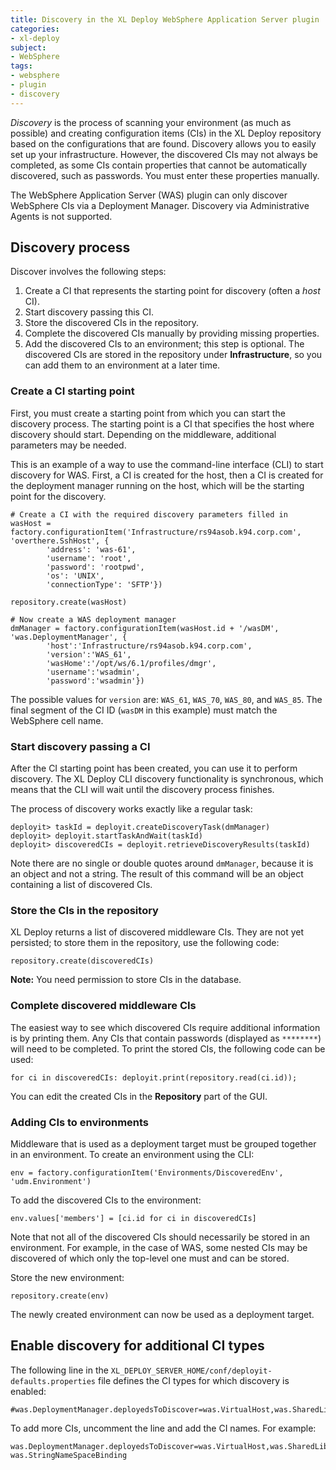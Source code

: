 ```yaml
---
title: Discovery in the XL Deploy WebSphere Application Server plugin
categories:
- xl-deploy
subject:
- WebSphere
tags:
- websphere
- plugin
- discovery
---
```


*Discovery* is the process of scanning your environment (as much as possible) and creating configuration items (CIs) in the XL Deploy repository based on the configurations that are found. Discovery allows you to easily set up your infrastructure. However, the discovered CIs may not always be completed, as some CIs contain properties that cannot be automatically discovered, such as passwords. You must enter these properties manually.

The WebSphere Application Server (WAS) plugin can only discover WebSphere CIs via a Deployment Manager. Discovery via Administrative Agents is not supported.

## Discovery process

Discover involves the following steps:

1. Create a CI that represents the starting point for discovery (often a *host* CI).
2. Start discovery passing this CI.
3. Store the discovered CIs in the repository.
4. Complete the discovered CIs manually by providing missing properties.
5. Add the discovered CIs to an environment; this step is optional. The discovered CIs are stored in the repository under **Infrastructure**, so you can add them to an environment at a later time.

### Create a CI starting point

First, you must create a starting point from which you can start the discovery process. The starting point is a CI that specifies the host where discovery should start. Depending on the middleware, additional parameters may be needed.

This is an example of a way to use the command-line interface (CLI) to start discovery for WAS. First, a CI is created for the host, then a CI is created for the deployment manager running on the host, which will be the starting point for the discovery.

    # Create a CI with the required discovery parameters filled in
    wasHost = factory.configurationItem('Infrastructure/rs94asob.k94.corp.com', 'overthere.SshHost', {
            'address': 'was-61',
            'username': 'root',
            'password': 'rootpwd',
            'os': 'UNIX',
            'connectionType': 'SFTP'})

    repository.create(wasHost)

    # Now create a WAS deployment manager
    dmManager = factory.configurationItem(wasHost.id + '/wasDM', 'was.DeploymentManager', {
            'host':'Infrastructure/rs94asob.k94.corp.com',
            'version':'WAS_61',
            'wasHome':'/opt/ws/6.1/profiles/dmgr',
            'username':'wsadmin',
            'password':'wsadmin'})

The possible values for `version` are: `WAS_61`, `WAS_70`, `WAS_80`, and `WAS_85`. The final segment of the CI ID (`wasDM` in this example) must match the WebSphere cell name.

### Start discovery passing a CI

After the CI starting point has been created, you can use it to perform discovery. The XL Deploy CLI discovery functionality is synchronous, which means that the CLI will wait until the discovery process finishes.

The process of discovery works exactly like a regular task:

    deployit> taskId = deployit.createDiscoveryTask(dmManager)
    deployit> deployit.startTaskAndWait(taskId)
    deployit> discoveredCIs = deployit.retrieveDiscoveryResults(taskId)

Note there are no single or double quotes around `dmManager`, because it is an object and not a string. The result of this command will be an object containing a list of discovered CIs.

### Store the CIs in the repository

XL Deploy returns a list of discovered middleware CIs. They are not yet persisted; to store them in the repository, use the following code:

    repository.create(discoveredCIs)

**Note:** You need permission to store CIs in the database.

### Complete discovered middleware CIs

The easiest way to see which discovered CIs require additional information is by printing them. Any CIs that contain passwords (displayed as `********`) will need to be completed. To print the stored CIs, the following code can be used:

    for ci in discoveredCIs: deployit.print(repository.read(ci.id));

You can edit the created CIs in the **Repository** part of the GUI.

### Adding CIs to environments

Middleware that is used as a deployment target must be grouped together in an environment. To create an environment using the CLI:

    env = factory.configurationItem('Environments/DiscoveredEnv', 'udm.Environment')

To add the discovered CIs to the environment:

    env.values['members'] = [ci.id for ci in discoveredCIs]

Note that not all of the discovered CIs should necessarily be stored in an environment. For example, in the case of WAS, some nested CIs may be discovered of which only the top-level one must and can be stored.

Store the new environment:

    repository.create(env)

The newly created environment can now be used as a deployment target.

## Enable discovery for additional CI types

The following line in the `XL_DEPLOY_SERVER_HOME/conf/deployit-defaults.properties` file defines the CI types for which discovery is enabled:

    #was.DeploymentManager.deployedsToDiscover=was.VirtualHost,was.SharedLibrary

To add more CIs, uncomment the line and add the CI names. For example:

    was.DeploymentManager.deployedsToDiscover=was.VirtualHost,was.SharedLibrary, was.StringNameSpaceBinding
